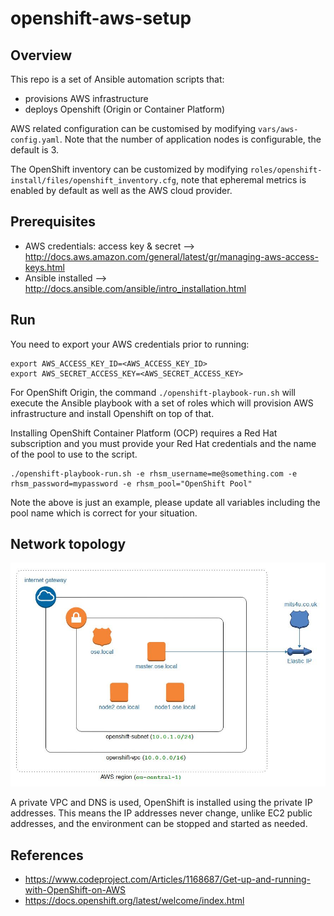 # openshift-aws-setup

## Overview

This repo is a set of Ansible automation scripts that:
 - provisions AWS infrastructure
 - deploys Openshift (Origin or Container Platform)

AWS related configuration can be customised by modifying ```vars/aws-config.yaml```. Note that the number of application nodes is configurable, the default is 3.

The OpenShift inventory can be customized by modifying ```roles/openshift-install/files/openshift_inventory.cfg```, note that epheremal metrics is enabled by default as well as the AWS cloud provider.

## Prerequisites

 - AWS credentials: access key & secret --> http://docs.aws.amazon.com/general/latest/gr/managing-aws-access-keys.html
 - Ansible installed --> http://docs.ansible.com/ansible/intro_installation.html

## Run

You need to export your AWS credentials prior to running:

```
export AWS_ACCESS_KEY_ID=<AWS_ACCESS_KEY_ID>
export AWS_SECRET_ACCESS_KEY=<AWS_SECRET_ACCESS_KEY>
```

For OpenShift Origin, the command ```./openshift-playbook-run.sh``` will execute the Ansible playbook
with a set of roles which will provision AWS infrastructure and install Openshift on top of that.

Installing OpenShift Container Platform (OCP) requires a Red Hat subscription and you must provide your Red Hat credentials
and the name of the pool to use to the script.

```
./openshift-playbook-run.sh -e rhsm_username=me@something.com -e rhsm_password=mypassword -e rhsm_pool="OpenShift Pool"
```
Note the above is just an example, please update all variables including the pool name which is correct for your situation.

## Network topology

![Network Diagram](./docs/network-topology-openshift.jpg)

A private VPC and DNS is used, OpenShift is installed using the private IP addresses. This means the IP addresses never change, unlike EC2 public addresses, and the environment can be stopped and started as needed.

## References

 - https://www.codeproject.com/Articles/1168687/Get-up-and-running-with-OpenShift-on-AWS
 - https://docs.openshift.org/latest/welcome/index.html
 